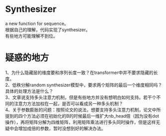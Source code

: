 # Synthesizer
a new function for sequence。  
根据自己的理解，代码实现了synthesizer。  
有些地方可能理解不到位。  
# 疑惑的地方
1、为什么隐藏层的维度要和序列长度一致？在transformer中并不要求隐藏的长度。  
2、低秩分解random synthesizer模型中，要求两个矩阵的最后一个维度相同吗？具体的处理方法是什么？  
3、文章说支持多头注意力机制，但是有些地方并没有想明白如何支持。若干个不同的注意力方法加权在一起，是否可以看成另一种多头机制？   
4、关于参数膨胀的问题：按照论文的说法，想要支持多头注意力机制，论文中所提到的四个方法必须在初始化的B的时候最后一维扩大nb_head倍（因为没有dot操作），再将矩阵分解为四维矩阵，利用矩阵乘法进行多头同时操作，但是这样无疑中会增加成倍的参数，暂时没想到好的解决办法。
